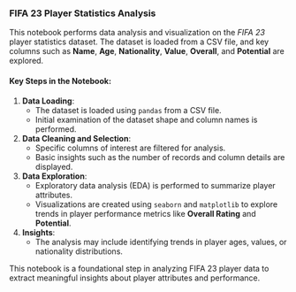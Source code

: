 ### **FIFA 23 Player Statistics Analysis**
This notebook performs data analysis and visualization on the *FIFA 23* player statistics dataset. The dataset is loaded from a CSV file, and key columns such as **Name**, **Age**, **Nationality**, **Value**, **Overall**, and **Potential** are explored.

#### **Key Steps in the Notebook**:
1. **Data Loading**: 
   - The dataset is loaded using `pandas` from a CSV file.
   - Initial examination of the dataset shape and column names is performed.
2. **Data Cleaning and Selection**: 
   - Specific columns of interest are filtered for analysis.
   - Basic insights such as the number of records and column details are displayed.
3. **Data Exploration**:
   - Exploratory data analysis (EDA) is performed to summarize player attributes.
   - Visualizations are created using `seaborn` and `matplotlib` to explore trends in player performance metrics like **Overall Rating** and **Potential**.
4. **Insights**:
   - The analysis may include identifying trends in player ages, values, or nationality distributions.

This notebook is a foundational step in analyzing FIFA 23 player data to extract meaningful insights about player attributes and performance.
